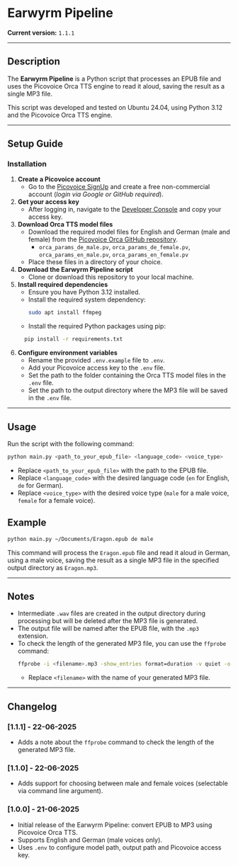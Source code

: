 # Earwyrm Pipeline
**Current version:** `1.1.1`

---

## Description
The **Earwyrm Pipeline** is a Python script that processes an EPUB file and uses the Picovoice Orca TTS engine to read it aloud, saving the result as a single MP3 file.

This script was developed and tested on Ubuntu 24.04, using Python 3.12 and the Picovoice Orca TTS engine.

---

## Setup Guide

### Installation

1. **Create a Picovoice account**
   - Go to the [Picovoice SignUp](https://console.picovoice.ai/signup) and create a free non-commercial account (*login via Google or GitHub required*).
2. **Get your access key**
   - After logging in, navigate to the [Developer Console](https://console.picovoice.ai/) and copy your access key.
3. **Download Orca TTS model files**
   - Download the required model files for English and German (male and female) from the [Picovoice Orca GitHub repository](https://github.com/Picovoice/orca/tree/main/lib/common).
     - `orca_params_de_male.pv`, `orca_params_de_female.pv`, `orca_params_en_male.pv`, `orca_params_en_female.pv`
   - Place these files in a directory of your choice.
4. **Download the Earwyrm Pipeline script**
   - Clone or download this repository to your local machine.
5. **Install required dependencies**
   - Ensure you have Python 3.12 installed.
   - Install the required system dependency:
     ```bash
     sudo apt install ffmpeg
     ```
   - Install the required Python packages using pip:
   ```bash
     pip install -r requirements.txt
     ```
6. **Configure environment variables**
    - Rename the provided `.env.example` file to `.env`.
    - Add your Picovoice access key to the `.env` file.
    - Set the path to the folder containing the Orca TTS model files in the `.env` file.
    - Set the path to the output directory where the MP3 file will be saved in the `.env` file.

---

## Usage
Run the script with the following command:
```bash
python main.py <path_to_your_epub_file> <language_code> <voice_type>
```
- Replace `<path_to_your_epub_file>` with the path to the EPUB file.
- Replace `<language_code>` with the desired language code (`en` for English, `de` for German).
- Replace `<voice_type>` with the desired voice type (`male` for a male voice, `female` for a female voice).

## Example
```bash
python main.py ~/Documents/Eragon.epub de male
```
This command will process the `Eragon.epub` file and read it aloud in German, using a male voice, saving the result as a single MP3 file in the specified output directory as `Eragon.mp3`.

---

## Notes
- Intermediate `.wav` files are created in the output directory during processing but will be deleted after the MP3 file is generated.
- The output file will be named after the EPUB file, with the `.mp3` extension.
- To check the length of the generated MP3 file, you can use the `ffprobe` command:
   ```bash
   ffprobe -i <filename>.mp3 -show_entries format=duration -v quiet -of csv="p=0" | awk '{printf "%02d:%02d:%02d\n", $1/3600, ($1%3600)/60, $1%60}'
   ```
   - Replace `<filename>` with the name of your generated MP3 file.

---

## Changelog
### [1.1.1] - 22-06-2025
- Adds a note about the `ffprobe` command to check the length of the generated MP3 file.
### [1.1.0] - 22-06-2025
- Adds support for choosing between male and female voices (selectable via command line argument).
### [1.0.0] - 21-06-2025
- Initial release of the Earwyrm Pipeline: convert EPUB to MP3 using Picovoice Orca TTS.
- Supports English and German (male voices only).
- Uses `.env` to configure model path, output path and Picovoice access key.